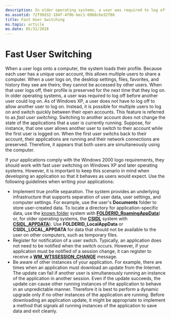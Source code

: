 ```yaml
---
description: In older operating systems, a user was required to log off before another user could log on. As of Windows XP, a user does not have to log off to allow another user to log on.
ms.assetid: 72f99d32-184f-4f0b-bec1-6068c6e32f88
title: Fast User Switching
ms.topic: article
ms.date: 05/31/2018
---
```


# Fast User Switching

When a user logs onto a computer, the system loads their profile. Because each user has a unique user account, this allows multiple users to share a computer. When a user logs on, the desktop settings, files, favorites, and history they see are theirs; they cannot be accessed by other users. When that user logs off, their profile is preserved for the next time that they log on. In older operating systems, a user was required to log off before another user could log on. As of Windows XP, a user does not have to log off to allow another user to log on. Instead, it is possible for multiple users to log on and switch quickly between their open accounts. This feature is referred to as *fast user switching*. Switching to another account does not change the state of the applications that a user is currently running. Suppose, for instance, that one user allows another user to switch to their account while the first user is logged on. When the first user switchs back to their account, their applications are running and their network connections are preserved. Therefore, it appears that both users are simultaneously using the computer.

If your applications comply with the Windows 2000 logo requirements, they should work with fast user switching on Windows XP and later operating systems. However, it is important to keep this scenario in mind when developing an application so that it behaves as users would expect. Use the following guidelines when writing your applications:

- Implement true profile separation. The system provides an underlying infrastructure that supports separation of user data, user settings, and computer settings. For example, use the user's **Documents** folder to store user-created data. To locate a directory for application-specific data, use the [known folder](known-folders.md) system with [**FOLDERID\_RoamingAppData**](knownfolderid.md)) or, for older operating systems, the [**CSIDL**](csidl.md) system with [**CSIDL\_APPDATA**](csidl.md)). Use **FOLDERID\_LocalAppData** or **CSIDL\_LOCAL\_APPDATA** for data that should not be available to the user on other computers, such as temporary files.
- Register for notification of a user switch. Typically, an application does not need to be notified when the switch occurs. However, if your application must be notified of a session change, it can register to receive a [**WM\_WTSSESSION\_CHANGE**](../termserv/wm-wtssession-change.md) message.
- Be aware of other instances of your application. For example, there are times when an application must download an update from the Internet. The update can fail if another user is simultaneously running an instance of the application in another session. Even if the update succeeds, the update can cause other running instances of the application to behave in an unpredictable manner. Therefore it is best to perform a dynamic upgrade only if no other instances of the application are running. Before downloading an application update, it might be appropriate to implement a method that signals all running instances of the application to save data and exit cleanly.

 

 
